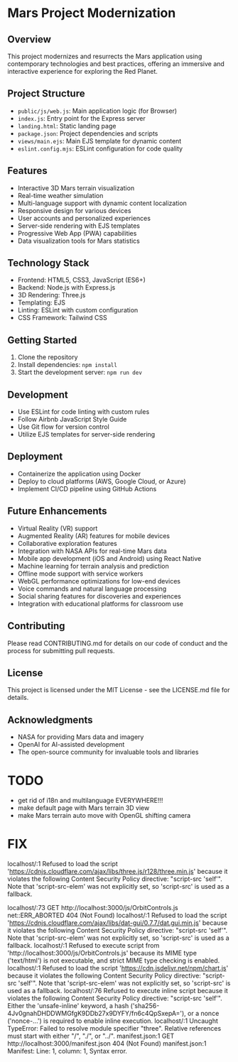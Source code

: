 # Mars Project Modernization

## Overview

This project modernizes and resurrects the Mars application using contemporary technologies and best practices, offering an immersive and interactive experience for exploring the Red Planet.

## Project Structure

-   `public/js/web.js`: Main application logic (for Browser)
-   `index.js`: Entry point for the Express server
-   `landing.html`: Static landing page
-   `package.json`: Project dependencies and scripts
-   `views/main.ejs`: Main EJS template for dynamic content
-   `eslint.config.mjs`: ESLint configuration for code quality

## Features

-   Interactive 3D Mars terrain visualization
-   Real-time weather simulation
-   Multi-language support with dynamic content localization
-   Responsive design for various devices
-   User accounts and personalized experiences
-   Server-side rendering with EJS templates
-   Progressive Web App (PWA) capabilities
-   Data visualization tools for Mars statistics

## Technology Stack

-   Frontend: HTML5, CSS3, JavaScript (ES6+)
-   Backend: Node.js with Express.js
-   3D Rendering: Three.js
-   Templating: EJS
-   Linting: ESLint with custom configuration
-   CSS Framework: Tailwind CSS


## Getting Started

1. Clone the repository
2. Install dependencies: `npm install`
3. Start the development server: `npm run dev`

## Development

-   Use ESLint for code linting with custom rules
-   Follow Airbnb JavaScript Style Guide
-   Use Git flow for version control
-   Utilize EJS templates for server-side rendering

## Deployment

-   Containerize the application using Docker
-   Deploy to cloud platforms (AWS, Google Cloud, or Azure)
-   Implement CI/CD pipeline using GitHub Actions


## Future Enhancements

-   Virtual Reality (VR) support
-   Augmented Reality (AR) features for mobile devices
-   Collaborative exploration features
-   Integration with NASA APIs for real-time Mars data
-   Mobile app development (iOS and Android) using React Native
-   Machine learning for terrain analysis and prediction
-   Offline mode support with service workers
-   WebGL performance optimizations for low-end devices
-   Voice commands and natural language processing
-   Social sharing features for discoveries and experiences
-   Integration with educational platforms for classroom use



## Contributing

Please read CONTRIBUTING.md for details on our code of conduct and the process for submitting pull requests.

## License

This project is licensed under the MIT License - see the LICENSE.md file for details.

## Acknowledgments

-   NASA for providing Mars data and imagery
-   OpenAI for AI-assisted development
-   The open-source community for invaluable tools and libraries

# TODO

-   get rid of i18n and multilanguage EVERYWHERE!!!
-   make default page with Mars terrain 3D view
-   make Mars terrain auto move with OpenGL shifting camera

# FIX

localhost/:1 Refused to load the script 'https://cdnjs.cloudflare.com/ajax/libs/three.js/r128/three.min.js' because it violates the following Content Security Policy directive: "script-src 'self'". Note that 'script-src-elem' was not explicitly set, so 'script-src' is used as a fallback.

localhost/:73 
 GET http://localhost:3000/js/OrbitControls.js net::ERR_ABORTED 404 (Not Found)
localhost/:1 Refused to load the script 'https://cdnjs.cloudflare.com/ajax/libs/dat-gui/0.7.7/dat.gui.min.js' because it violates the following Content Security Policy directive: "script-src 'self'". Note that 'script-src-elem' was not explicitly set, so 'script-src' is used as a fallback.
localhost/:1 Refused to execute script from 'http://localhost:3000/js/OrbitControls.js' because its MIME type ('text/html') is not executable, and strict MIME type checking is enabled.
localhost/:1 Refused to load the script 'https://cdn.jsdelivr.net/npm/chart.js' because it violates the following Content Security Policy directive: "script-src 'self'". Note that 'script-src-elem' was not explicitly set, so 'script-src' is used as a fallback.
localhost/:76 Refused to execute inline script because it violates the following Content Security Policy directive: "script-src 'self'". Either the 'unsafe-inline' keyword, a hash ('sha256-4Jv0gnahDHDDWMGfgK9DDb27x9DYFY/fn6c4QpSxepA='), or a nonce ('nonce-...') is required to enable inline execution.
localhost/:1 Uncaught TypeError: Failed to resolve module specifier "three". Relative references must start with either "/", "./", or "../".
manifest.json:1 
 GET http://localhost:3000/manifest.json 404 (Not Found)
manifest.json:1 Manifest: Line: 1, column: 1, Syntax error.
﻿


